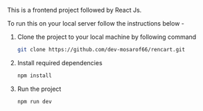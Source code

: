 This is a frontend project followed by React Js.

To run this on your local server follow the instructions below - 

1. Clone the project to your local machine by following command

   ```bash
   git clone https://github.com/dev-mosarof66/rencart.git
   ```
2. Install required dependencies
   ```bash
   npm install
   ```
3. Run the project
   ```bash
   npm run dev
   ```
